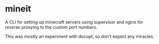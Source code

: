 mineit
======

A CLI for setting up minecraft servers using supervisor and nginx for reverse
proxying to the custom port numbers.

This was mostly an experiment with docopt, so don't expect any miracles.
